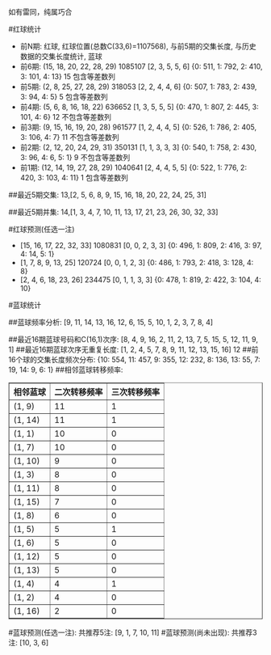 <!-- 
.. title: 双色球2015089期(2015-08-02)数据分析报告
.. slug: slott-2015089-2015-08-02-report
.. date: 2015-08-03 08:00:00 UTC+08:00
.. tags: Lottery
.. link: 
.. description: 
.. type: text
-->

如有雷同，纯属巧合

<!-- TEASER_END-->

#红球统计

- 前N期: 红球, 红球位置(总数C(33,6)=1107568), 与前5期的交集长度, 与历史数据的交集长度统计, 蓝球
- 前6期: (15, 18, 20, 22, 28, 29) 1085107 [2, 3, 5, 5, 6] {0: 511, 1: 792, 2: 410, 3: 101, 4: 13} 15 包含等差数列
- 前5期: (2, 8, 25, 27, 28, 29) 318053 [2, 2, 4, 4, 6] {0: 507, 1: 783, 2: 439, 3: 94, 4: 5} 5 包含等差数列
- 前4期: (5, 6, 8, 16, 18, 22) 636652 [1, 3, 5, 5, 5] {0: 470, 1: 807, 2: 445, 3: 101, 4: 6} 12 不包含等差数列
- 前3期: (9, 15, 16, 19, 20, 28) 961577 [1, 2, 4, 4, 5] {0: 526, 1: 786, 2: 405, 3: 106, 4: 7} 11 不包含等差数列
- 前2期: (2, 12, 20, 24, 29, 31) 350131 [1, 1, 3, 3, 3] {0: 540, 1: 758, 2: 430, 3: 96, 4: 6, 5: 1} 9 不包含等差数列
- 前1期: (12, 14, 19, 27, 28, 29) 1040641 [2, 4, 4, 5, 5] {0: 522, 1: 776, 2: 420, 3: 103, 4: 11} 1 包含等差数列

##最近5期交集:
13,[2, 5, 6, 8, 9, 15, 16, 18, 20, 22, 24, 25, 31]

##最近5期并集:
14,[1, 3, 4, 7, 10, 11, 13, 17, 21, 23, 26, 30, 32, 33]

#红球预测(任选一注)

- [15, 16, 17, 22, 32, 33] 1080831 [0, 0, 2, 3, 3] {0: 496, 1: 809, 2: 416, 3: 97, 4: 14, 5: 1}
- [1, 7, 8, 9, 13, 25] 120724 [0, 0, 1, 2, 3] {0: 486, 1: 793, 2: 418, 3: 128, 4: 8}
- [2, 4, 6, 18, 23, 26] 234475 [0, 1, 1, 3, 3] {0: 478, 1: 819, 2: 422, 3: 104, 4: 10}

#蓝球统计

##蓝球频率分析:
[9, 11, 14, 13, 16, 12, 6, 15, 5, 10, 1, 2, 3, 7, 8, 4]

##最近16期蓝球号码和C(16,1)次序:
[8, 4, 9, 16, 2, 11, 2, 13, 7, 5, 15, 5, 12, 11, 9, 1]
##最近16期蓝球次序无重复长度:
[1, 2, 4, 5, 7, 8, 9, 11, 12, 13, 15, 16] 12
##前16个球的交集长度频次分布:
{10: 554, 11: 457, 9: 355, 12: 232, 8: 136, 13: 55, 7: 19, 14: 9, 6: 1}
##相邻蓝球转移频率:
<table border="1" class="table table-striped dataframe">
  <thead>
    <tr style="text-align: right;">
      <th>相邻蓝球</th>
      <th>二次转移频率</th>
      <th>三次转移频率</th>
    </tr>
  </thead>
  <tbody>
    <tr>
      <td>(1, 9)</td>
      <td>11</td>
      <td>1</td>
    </tr>
    <tr>
      <td>(1, 14)</td>
      <td>11</td>
      <td>1</td>
    </tr>
    <tr>
      <td>(1, 1)</td>
      <td>10</td>
      <td>0</td>
    </tr>
    <tr>
      <td>(1, 7)</td>
      <td>10</td>
      <td>0</td>
    </tr>
    <tr>
      <td>(1, 10)</td>
      <td>9</td>
      <td>0</td>
    </tr>
    <tr>
      <td>(1, 3)</td>
      <td>8</td>
      <td>0</td>
    </tr>
    <tr>
      <td>(1, 11)</td>
      <td>8</td>
      <td>0</td>
    </tr>
    <tr>
      <td>(1, 15)</td>
      <td>7</td>
      <td>0</td>
    </tr>
    <tr>
      <td>(1, 8)</td>
      <td>6</td>
      <td>0</td>
    </tr>
    <tr>
      <td>(1, 5)</td>
      <td>5</td>
      <td>1</td>
    </tr>
    <tr>
      <td>(1, 6)</td>
      <td>5</td>
      <td>0</td>
    </tr>
    <tr>
      <td>(1, 12)</td>
      <td>5</td>
      <td>0</td>
    </tr>
    <tr>
      <td>(1, 13)</td>
      <td>5</td>
      <td>0</td>
    </tr>
    <tr>
      <td>(1, 4)</td>
      <td>4</td>
      <td>1</td>
    </tr>
    <tr>
      <td>(1, 2)</td>
      <td>4</td>
      <td>0</td>
    </tr>
    <tr>
      <td>(1, 16)</td>
      <td>2</td>
      <td>0</td>
    </tr>
  </tbody>
</table>
#蓝球预测(任选一注):
共推荐5注: [9, 1, 7, 10, 11]
#蓝球预测(尚未出现):
共推荐3注: [10, 3, 6]


